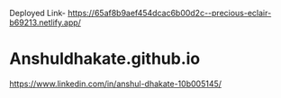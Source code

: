 Deployed Link- 
https://65af8b9aef454dcac6b00d2c--precious-eclair-b69213.netlify.app/
# Anshuldhakate.github.io
https://www.linkedin.com/in/anshul-dhakate-10b005145/

